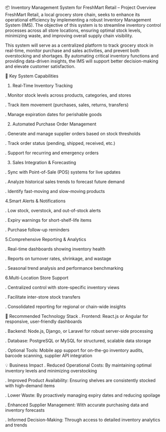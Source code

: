📦 Inventory Management System for FreshMart Retail – Project Overview
FreshMart Retail, a local grocery store chain, seeks to enhance its operational efficiency by implementing a robust Inventory Management System (IMS). The objective of this system is to streamline inventory control processes across all store locations, ensuring optimal stock levels, minimizing waste, and improving overall supply chain visibility.

This system will serve as a centralized platform to track grocery stock in real-time, monitor purchase and sales activities, and prevent both overstocking and shortages. By automating critical inventory functions and providing data-driven insights, the IMS will support better decision-making and elevate customer satisfaction.

🔧 Key System Capabilities
1. Real-Time Inventory Tracking

. Monitor stock levels across products, categories, and stores

. Track item movement (purchases, sales, returns, transfers)

. Manage expiration dates for perishable goods

2. Automated Purchase Order Management

. Generate and manage supplier orders based on stock thresholds

. Track order status (pending, shipped, received, etc.)

. Support for recurring and emergency orders

3. Sales Integration & Forecasting

. Sync with Point-of-Sale (POS) systems for live updates

. Analyze historical sales trends to forecast future demand

. Identify fast-moving and slow-moving products

4.Smart Alerts & Notifications

. Low stock, overstock, and out-of-stock alerts

. Expiry warnings for short-shelf-life items

. Purchase follow-up reminders

5.Comprehensive Reporting & Analytics

. Real-time dashboards showing inventory health

. Reports on turnover rates, shrinkage, and wastage

. Seasonal trend analysis and performance benchmarking

6.Multi-Location Store Support

. Centralized control with store-specific inventory views

. Facilitate inter-store stock transfers

. Consolidated reporting for regional or chain-wide insights

🧰 Recommended Technology Stack
. Frontend: React.js or Angular for responsive, user-friendly dashboards

. Backend: Node.js, Django, or Laravel for robust server-side processing

. Database: PostgreSQL or MySQL for structured, scalable data storage

. Optional Tools: Mobile app support for on-the-go inventory audits, barcode scanning, supplier API integration

💡 Business Impact
. Reduced Operational Costs: By maintaining optimal inventory levels and minimizing overstocking

. Improved Product Availability: Ensuring shelves are consistently stocked with high-demand items

. Lower Waste: By proactively managing expiry dates and reducing spoilage

. Enhanced Supplier Management: With accurate purchasing data and inventory forecasts

. Informed Decision-Making: Through access to detailed inventory analytics and trends
